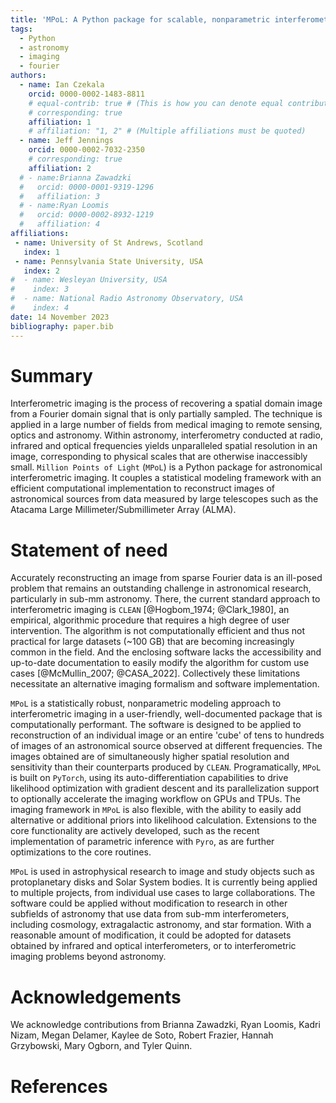 ```yaml
---
title: 'MPoL: A Python package for scalable, nonparametric interferometric imaging'
tags:
  - Python
  - astronomy
  - imaging
  - fourier
authors:
  - name: Ian Czekala
    orcid: 0000-0002-1483-8811
    # equal-contrib: true # (This is how you can denote equal contributions between multiple authors)
    # corresponding: true
    affiliation: 1
    # affiliation: "1, 2" # (Multiple affiliations must be quoted)
  - name: Jeff Jennings
    orcid: 0000-0002-7032-2350
    # corresponding: true
    affiliation: 2
  # - name:Brianna Zawadzki
  #   orcid: 0000-0001-9319-1296
  #   affiliation: 3
  # - name:Ryan Loomis
  #   orcid: 0000-0002-8932-1219
  #   affiliation: 4
affiliations:
 - name: University of St Andrews, Scotland
   index: 1
 - name: Pennsylvania State University, USA
   index: 2
#  - name: Wesleyan University, USA
#    index: 3
#  - name: National Radio Astronomy Observatory, USA
#    index: 4      
date: 14 November 2023
bibliography: paper.bib
---
```


# Summary

Interferometric imaging is the process of recovering a spatial domain image from a Fourier domain signal that is only partially sampled. The technique is applied in a large number of fields from medical imaging to remote sensing, optics and astronomy. Within astronomy, interferometry conducted at radio, infrared and optical frequencies yields unparalleled spatial resolution in an image, corresponding to physical scales that are otherwise inaccessibly small. `Million Points of Light` (`MPoL`) is a Python package for astronomical interferometric imaging. It couples a statistical modeling framework with an efficient computational implementation to reconstruct images of astronomical sources from data measured by large telescopes such as the Atacama Large Millimeter/Submillimeter Array (ALMA). 

# Statement of need

Accurately reconstructing an image from sparse Fourier data is an ill-posed problem that remains an outstanding challenge in astronomical research, particularly in sub-mm astronomy. There, the current standard approach to interferometric imaging is `CLEAN` [@Hogbom_1974; @Clark_1980], an empirical, algorithmic procedure that requires a high degree of user intervention. The algorithm is not computationally efficient and thus not practical for large datasets (~100 GB) that are becoming increasingly common in the field. And the enclosing software lacks the accessibility and up-to-date documentation to easily modify the algorithm for custom use cases [@McMullin_2007; @CASA_2022]. Collectively these limitations necessitate an alternative imaging formalism and software implementation. 

`MPoL` is a statistically robust, nonparametric modeling approach to interferometric imaging in a user-friendly, well-documented package that is computationally performant. The software is designed to be applied to reconstruction of an individual image or an entire 'cube' of tens to hundreds of images of an astronomical source observed at different frequencies. The images obtained are of simultaneously higher spatial resolution and sensitivity than their counterparts produced by `CLEAN`. Programatically, `MPoL` is built on `PyTorch`, using its auto-differentiation capabilities to drive likelihood optimization with gradient descent and its parallelization support to optionally accelerate the imaging workflow on GPUs and TPUs. The imaging framework in `MPoL` is also flexible, with the ability to easily add alternative or additional priors into likelihood calculation. Extensions to the core functionality are actively developed, such as the recent implementation of parametric inference with `Pyro`, as are further optimizations to the core routines.

`MPoL` is used in astrophysical research to image and study objects such as protoplanetary disks and Solar System bodies. It is currently being applied to multiple projects, from individual use cases to large collaborations. The software could be applied without modification to research in other subfields of astronomy that use data from sub-mm interferometers, including cosmology, extragalactic astronomy, and star formation. With a reasonable amount of modification, it could be adopted for datasets obtained by infrared and optical interferometers, or to interferometric imaging problems beyond astronomy.

# Acknowledgements

We acknowledge contributions from Brianna Zawadzki, Ryan Loomis, Kadri Nizam, Megan Delamer, Kaylee de Soto, Robert Frazier, Hannah Grzybowski, Mary Ogborn, and Tyler Quinn.

# References

